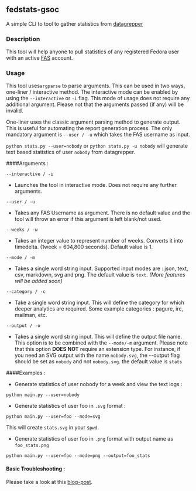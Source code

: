 ## fedstats-gsoc


A simple CLI to tool to gather statistics from [datagrepper](https://apps.fedoraproject.org/datagrepper/)

### Description
This tool will help anyone to  pull statistics of any registered Fedora user with an active [FAS](https://fedoraproject.org/wiki/Account_System) account.

### Usage

This tool uses`argparse` to parse arguments. This can be used in two ways, one-liner / interactive method.
The interactive mode can be enabled by using the `--interactive` or `-i` flag. This mode of usage does not require any additional argument. Please not that the arguments passed (if any) will be invalid.

One-liner uses the classic argument parsing method to generate output. This is useful for automating the report generation process. The only mandatory argument is `--user / -u` which takes the FAS username as input.

`python stats.py --user=nobody` or `python stats.py -u nobody` will generate text based statistics of user `nobody` from datagrepper.

####Arguments :

`--interactive / -i`

* Launches the tool in interactive mode. Does not require any further arguments.

`--user / -u`

* Takes any FAS Username as argument. There is no default value and the tool will throw an error if this argument is left blank/not used.

`--weeks / -w`

* Takes an integer value to represent number of weeks. Converts it into timedelta. (1week = 604,800 seconds). Default value is 1.

`--mode / -m`

* Takes a single word string input. Supported input modes are : json, text, csv, markdown, svg and png. The default value is `text`. *(More features will be added soon)*

`--category / -c`

* Take a single word string input. This will define the category for which deeper analytics are required. Some example categories : pagure, irc, mailman, etc.

`--output / -o`

* Takes a single word string input. This will define the output file name. This option is to be combined with the `--mode/-m` argument. Please note that this option **DOES NOT** require an extension type. For instance, if you need an SVG output with the name `nobody.svg`, the --output flag should be set as `nobody` and not `nobody.svg`. the default value is `stats`

####Examples :

* Generate statistics of user nobody for a week and view the text logs :

`python main.py --user=nobody`

* Generate statistics of user foo in `.svg` format :

`python main.py --user=foo --mode=svg`

This will create `stats.svg` in your `$pwd`.

* Generate statistics of user foo in `.png` format with output name as `foo_stats.png`

`python main.py --user=foo --mode=png --output=foo_stats`

#### Basic Troubleshooting :

Please take a look at this [blog-post](https://sachinwrites.xyz/2016/05/28/getting-fedstats-gsoc-production-ready/).
